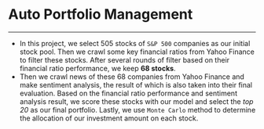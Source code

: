 # Auto Portfolio Management
---

* In this project, we select 505 stocks of `S&P 500` companies as our initial stock pool. Then we crawl some key financial ratios from Yahoo Finance to filter these stocks. After several rounds of filter based on their financial ratio performance, we keep **68 stocks**. 
* Then we crawl news of these 68 companies from Yahoo Finance and make sentiment analysis, the result of which is also taken into their final evaluation. Based on the financial ratio performance and sentiment analysis result, we score these stocks with our model and select the _top 20_ as our final portfolio. Lastly, we use `Monte Carlo` method to determine the allocation of our investment amount on each stock. 
